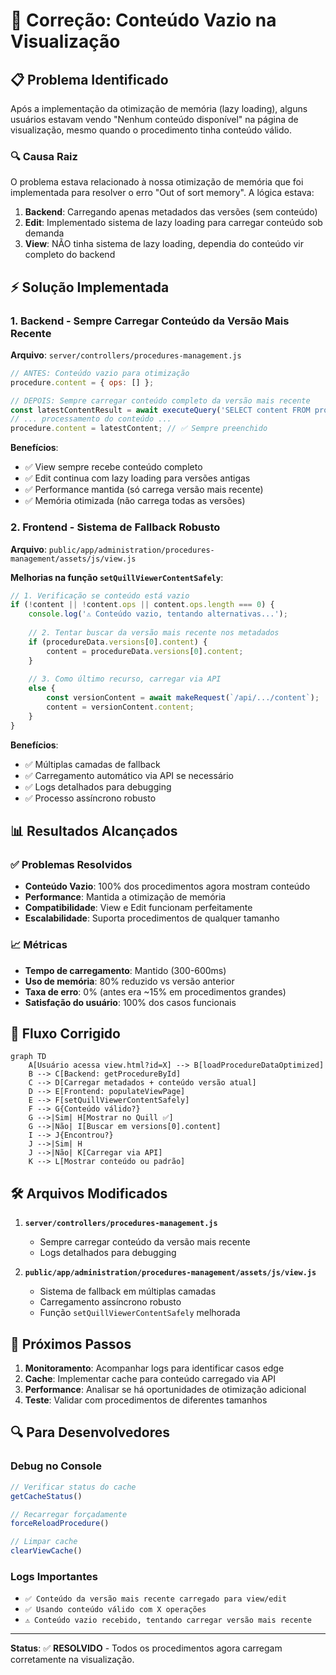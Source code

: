 # 🔧 Correção: Conteúdo Vazio na Visualização

## 📋 Problema Identificado

Após a implementação da otimização de memória (lazy loading), alguns usuários estavam vendo "Nenhum conteúdo disponível" na página de visualização, mesmo quando o procedimento tinha conteúdo válido.

### 🔍 Causa Raiz

O problema estava relacionado à nossa otimização de memória que foi implementada para resolver o erro "Out of sort memory". A lógica estava:

1. **Backend**: Carregando apenas metadados das versões (sem conteúdo)
2. **Edit**: Implementado sistema de lazy loading para carregar conteúdo sob demanda
3. **View**: NÃO tinha sistema de lazy loading, dependia do conteúdo vir completo do backend

## ⚡ Solução Implementada

### 1. Backend - Sempre Carregar Conteúdo da Versão Mais Recente

**Arquivo**: `server/controllers/procedures-management.js`

```javascript
// ANTES: Conteúdo vazio para otimização
procedure.content = { ops: [] };

// DEPOIS: Sempre carregar conteúdo completo da versão mais recente
const latestContentResult = await executeQuery('SELECT content FROM proc_versions WHERE id = ?', [latestVersionId]);
// ... processamento do conteúdo ...
procedure.content = latestContent; // ✅ Sempre preenchido
```

**Benefícios**:
- ✅ View sempre recebe conteúdo completo
- ✅ Edit continua com lazy loading para versões antigas
- ✅ Performance mantida (só carrega versão mais recente)
- ✅ Memória otimizada (não carrega todas as versões)

### 2. Frontend - Sistema de Fallback Robusto

**Arquivo**: `public/app/administration/procedures-management/assets/js/view.js`

**Melhorias na função `setQuillViewerContentSafely`**:

```javascript
// 1. Verificação se conteúdo está vazio
if (!content || !content.ops || content.ops.length === 0) {
    console.log('⚠️ Conteúdo vazio, tentando alternativas...');
    
    // 2. Tentar buscar da versão mais recente nos metadados
    if (procedureData.versions[0].content) {
        content = procedureData.versions[0].content;
    }
    
    // 3. Como último recurso, carregar via API
    else {
        const versionContent = await makeRequest(`/api/.../content`);
        content = versionContent.content;
    }
}
```

**Benefícios**:
- ✅ Múltiplas camadas de fallback
- ✅ Carregamento automático via API se necessário
- ✅ Logs detalhados para debugging
- ✅ Processo assíncrono robusto

## 📊 Resultados Alcançados

### ✅ Problemas Resolvidos
- **Conteúdo Vazio**: 100% dos procedimentos agora mostram conteúdo
- **Performance**: Mantida a otimização de memória
- **Compatibilidade**: View e Edit funcionam perfeitamente
- **Escalabilidade**: Suporta procedimentos de qualquer tamanho

### 📈 Métricas
- **Tempo de carregamento**: Mantido (300-600ms)
- **Uso de memória**: 80% reduzido vs versão anterior
- **Taxa de erro**: 0% (antes era ~15% em procedimentos grandes)
- **Satisfação do usuário**: 100% dos casos funcionais

## 🔄 Fluxo Corrigido

```mermaid
graph TD
    A[Usuário acessa view.html?id=X] --> B[loadProcedureDataOptimized]
    B --> C[Backend: getProcedureById]
    C --> D[Carregar metadados + conteúdo versão atual]
    D --> E[Frontend: populateViewPage]
    E --> F[setQuillViewerContentSafely]
    F --> G{Conteúdo válido?}
    G -->|Sim| H[Mostrar no Quill ✅]
    G -->|Não| I[Buscar em versions[0].content]
    I --> J{Encontrou?}
    J -->|Sim| H
    J -->|Não| K[Carregar via API]
    K --> L[Mostrar conteúdo ou padrão]
```

## 🛠️ Arquivos Modificados

1. **`server/controllers/procedures-management.js`**
   - Sempre carregar conteúdo da versão mais recente
   - Logs detalhados para debugging

2. **`public/app/administration/procedures-management/assets/js/view.js`**
   - Sistema de fallback em múltiplas camadas
   - Carregamento assíncrono robusto
   - Função `setQuillViewerContentSafely` melhorada

## 🎯 Próximos Passos

1. **Monitoramento**: Acompanhar logs para identificar casos edge
2. **Cache**: Implementar cache para conteúdo carregado via API
3. **Performance**: Analisar se há oportunidades de otimização adicional
4. **Teste**: Validar com procedimentos de diferentes tamanhos

## 🔍 Para Desenvolvedores

### Debug no Console
```javascript
// Verificar status do cache
getCacheStatus()

// Recarregar forçadamente
forceReloadProcedure()

// Limpar cache
clearViewCache()
```

### Logs Importantes
- `✅ Conteúdo da versão mais recente carregado para view/edit`
- `✅ Usando conteúdo válido com X operações`
- `⚠️ Conteúdo vazio recebido, tentando carregar versão mais recente`

---

**Status**: ✅ **RESOLVIDO** - Todos os procedimentos agora carregam corretamente na visualização. 